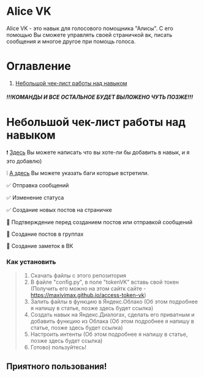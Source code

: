 # Alice VK

Alice VK - это навык для голосового помощника "Алисы". С его помощью Вы сможете управлять своей страничкой вк, писать сообщения и многое другое при помощь голоса.

# Оглавление

1. [Небольшой чек-лист работы над навыком](https://github.com/maxivimax/alice-vk#Небольшой-чек-лист-работы-над-навыком)

##### !!!КОМАНДЫ И ВСЕ ОСТАЛЬНОЕ БУДЕТ ВЫЛОЖЕНО ЧУТЬ ПОЗЖЕ!!!

# Небольшой чек-лист работы над навыком

❗ [Здесь](https://forms.gle/PQL9Mbx97hZefCcA7) Вы можете написать что вы хоте-ли бы добавить в навык, и я это добавлю)

❕ [А здесь](https://forms.gle/JebBjqvuNMXG83Cp7) Вы можете указать баги которые встретили.
  
✅ Отправка сообщений

✅ Изменение статуса

✅ Создание новых постов на страничке

🔲 Подтверждение перед созданием постов или отправкой сообщений

🔲 Создание постов в группах

🔲 Создание заметок в ВК


### Как установить
> 1. Скачать файлы с этого репозитория
> 2. В файле "config.py", в поле "tokenVK" вставь свой токен (Получить его можно на этом сайтк сайте - https://maxivimax.github.io/access-token-vk)
> 3. Залить файлы в функцию в Яндекс.Облако (Об этом подробнее я напишу в статье, позже здесь будет ссылка)
> 4. Создать навык на Яндекс.Диалогах, сделать его приватным и добавить функцию из Облака (Об этом подробнее я напишу в статье, позже здесь будет ссылка)
> 5. Настроить интенты (Об этом подробнее я напишу в статье, позже здесь будет ссылка)
> 6. Готово) пользуйтесь!

## Приятного пользования!
